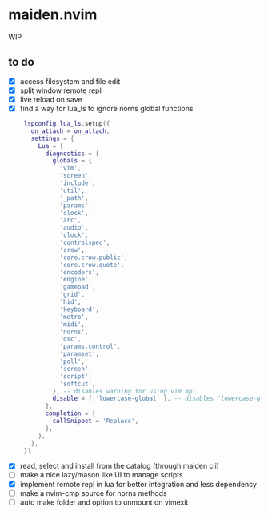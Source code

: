 # maiden.nvim

WIP

## to do

- [x] access filesystem and file edit
- [x] split window remote repl
- [x] live reload on save
- [x] find a way for lua_ls to ignore norns global functions
  ```lua
   lspconfig.lua_ls.setup({
     on_attach = on_attach,
     settings = {
       Lua = {
         diagnostics = {
           globals = {
             'vim',
             'screen',
             'include',
             'util',
             '_path',
             'params',
             'clock',
             'arc',
             'audio',
             'clock',
             'controlspec',
             'crow',
             'core.crow.public',
             'core.crow.quote',
             'encoders',
             'engine',
             'gamepad',
             'grid',
             'hid',
             'keyboard',
             'metro',
             'midi',
             'norns',
             'osc',
             'params.control',
             'paramset',
             'poll',
             'screen',
             'script',
             'softcut',
           }, -- disables warning for using vim api
           disable = { 'lowercase-global' }, -- disables "lowercase-global" diagnostic
         },
         completion = {
           callSnippet = 'Replace',
         },
       },
     },
   })
  ```
- [x] read, select and install from the catalog (through maiden cli)
- [ ] make a nice lazy/mason like UI to manage scripts
- [x] implement remote repl in lua for better integration and less dependency
- [ ] make a nvim-cmp source for norns methods
- [ ] auto make folder and option to unmount on vimexit
